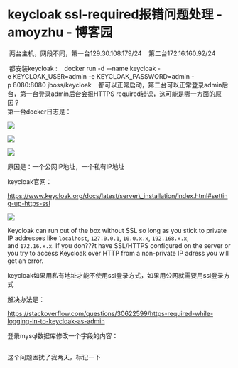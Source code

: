 # keycloak ssl-required报错问题处理 - amoyzhu - 博客园
 两台主机，网段不同，第一台129.30.108.179/24    第二台172.16.160.92/24 

 都安装keycloak :    docker run -d --name keycloak -e KEYCLOAK\_USER=admin -e KEYCLOAK\_PASSWORD=admin -p 8080:8080 jboss/keycloak    都可以正常启动，第二台可以正常登录admin后台，第一台登录admin后台会报HTTPS required错识，这可能是哪一方面的原因？  
第一台docker日志是： 

![](https://images2018.cnblogs.com/blog/862626/201804/862626-20180421175601201-379529681.png)

![](https://images2018.cnblogs.com/blog/862626/201804/862626-20180421175701253-185589131.png)

![](https://images2018.cnblogs.com/blog/862626/201804/862626-20180421175713124-1184754963.png)

原因是：一个公网IP地址，一个私有IP地址

keycloak官网：

https://www.keycloak.org/docs/latest/server\_installation/index.html#setting-up-https-ssl

![](https://images2018.cnblogs.com/blog/862626/201804/862626-20180421175906740-2897235.png)

Keycloak can run out of the box without SSL so long as you stick to private IP addresses like `localhost`, `127.0.0.1`, `10.0.x.x`, `192.168.x.x`, and `172.16.x.x`. If you don???t have SSL/HTTPS configured on the server or you try to access Keycloak over HTTP from a non-private IP adress you will get an error.

keycloak如果用私有地址才能不使用ssl登录方式，如果用公网就需要用ssl登录方式

解决办法是：

https://stackoverflow.com/questions/30622599/https-required-while-logging-in-to-keycloak-as-admin

登录mysql数据库修改一个字段的内容：

```

```

这个问题困扰了我两天，标记一下

```

```